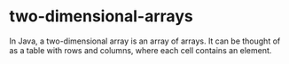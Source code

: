 # two-dimensional-arrays
In Java, a two-dimensional array is an array of arrays. It can be thought of as a table with rows and columns, where each cell contains an element.
